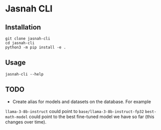 # Jasnah CLI

## Installation

```
git clone jasnah-cli
cd jasnah-cli
python3 -m pip install -e .
```

## Usage

```
jasnah-cli --help
```

## TODO

-   Create alias for models and datasets on the database. For example

`llama-3-8b-instruct` could point to `base/llama-3-8b-instruct-fp32`
`best-math-model` could point to the best fine-tuned model we have so far (this changes over time).
